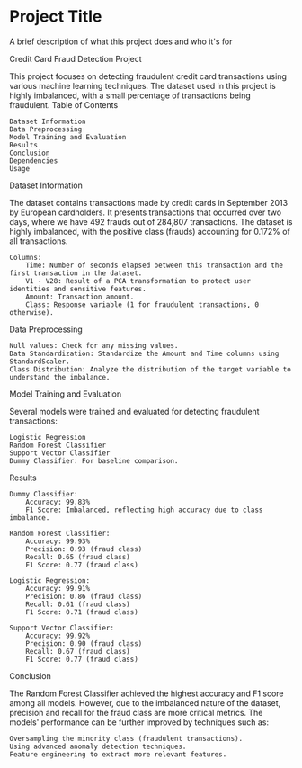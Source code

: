 
# Project Title

A brief description of what this project does and who it's for

Credit Card Fraud Detection Project

This project focuses on detecting fraudulent credit card transactions using various machine learning techniques. The dataset used in this project is highly imbalanced, with a small percentage of transactions being fraudulent.
Table of Contents

    Dataset Information
    Data Preprocessing
    Model Training and Evaluation
    Results
    Conclusion
    Dependencies
    Usage

Dataset Information

The dataset contains transactions made by credit cards in September 2013 by European cardholders. It presents transactions that occurred over two days, where we have 492 frauds out of 284,807 transactions. The dataset is highly imbalanced, with the positive class (frauds) accounting for 0.172% of all transactions.

    Columns:
        Time: Number of seconds elapsed between this transaction and the first transaction in the dataset.
        V1 - V28: Result of a PCA transformation to protect user identities and sensitive features.
        Amount: Transaction amount.
        Class: Response variable (1 for fraudulent transactions, 0 otherwise).

Data Preprocessing

    Null values: Check for any missing values.
    Data Standardization: Standardize the Amount and Time columns using StandardScaler.
    Class Distribution: Analyze the distribution of the target variable to understand the imbalance.

Model Training and Evaluation

Several models were trained and evaluated for detecting fraudulent transactions:

    Logistic Regression
    Random Forest Classifier
    Support Vector Classifier
    Dummy Classifier: For baseline comparison.

Results

    Dummy Classifier:
        Accuracy: 99.83%
        F1 Score: Imbalanced, reflecting high accuracy due to class imbalance.

    Random Forest Classifier:
        Accuracy: 99.93%
        Precision: 0.93 (fraud class)
        Recall: 0.65 (fraud class)
        F1 Score: 0.77 (fraud class)

    Logistic Regression:
        Accuracy: 99.91%
        Precision: 0.86 (fraud class)
        Recall: 0.61 (fraud class)
        F1 Score: 0.71 (fraud class)

    Support Vector Classifier:
        Accuracy: 99.92%
        Precision: 0.90 (fraud class)
        Recall: 0.67 (fraud class)
        F1 Score: 0.77 (fraud class)

Conclusion

The Random Forest Classifier achieved the highest accuracy and F1 score among all models. However, due to the imbalanced nature of the dataset, precision and recall for the fraud class are more critical metrics. The models' performance can be further improved by techniques such as:

    Oversampling the minority class (fraudulent transactions).
    Using advanced anomaly detection techniques.
    Feature engineering to extract more relevant features.
